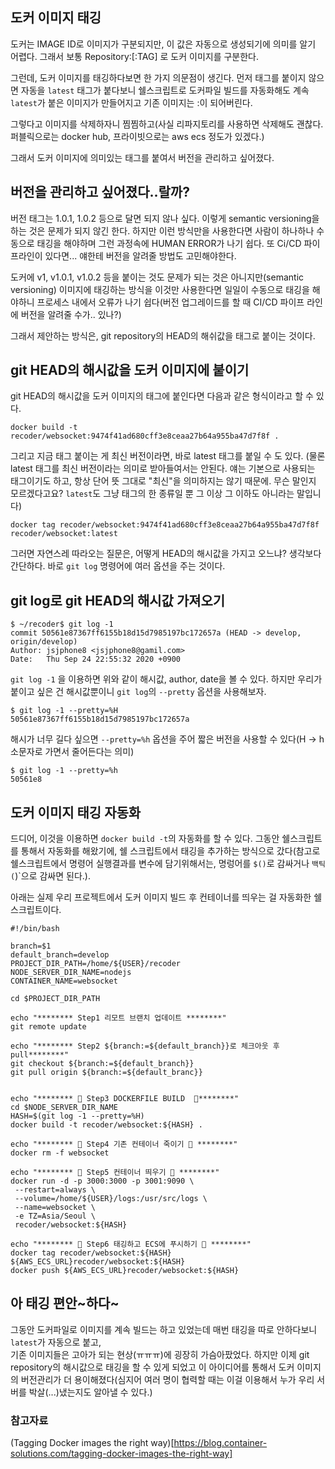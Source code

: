 ## 도커 이미지 태깅

도커는 IMAGE ID로 이미지가 구분되지만, 이 값은 자동으로 생성되기에 의미를 알기 어렵다. 그래서 보통 Repository:[:TAG] 로 도커 이미지를 구분한다.

그런데, 도커 이미지를 태깅하다보면 한 가지 의문점이 생긴다. 먼저 태그를 붙이지 않으면 자동을 `latest` 태그가 붙다보니 쉘스크립트로 도커파일 빌드를 자동화해도 계속 `latest`가 붙은 이미지가 만들어지고 기존 이미지는 <none>:<none>이 되어버린다.

그렇다고 이미지를 삭제하자니 찜찜하고(사실 리파지토리를 사용하면 삭제해도 괜찮다. 퍼블릭으로는 docker hub, 프라이빗으로는 aws ecs 정도가 있겠다.)

그래서 도커 이미지에 의미있는 태그를 붙여서 버전을 관리하고 싶어졌다.

## 버전을 관리하고 싶어졌다..랄까?

버전 태그는 1.0.1, 1.0.2 등으로 달면 되지 않나 싶다. 이렇게 semantic versioning을 하는 것은 문제가 되지 않긴 한다. 하지만 이런 방식만을 사용한다면 사람이 하나하나 수동으로 태깅을 해야하며 그런 과정속에 HUMAN ERROR가 나기 쉽다. 또 Ci/CD 파이프라인이 있다면... 얘한테 버전을 알려줄 방법도 고민해야한다.

도커에 v1, v1.0.1, v1.0.2 등을 붙이는 것도 문제가 되는 것은 아니지만(semantic versioning) 이미지에 태깅하는 방식을 이것만 사용한다면 일일이 수동으로 태깅을 해야하니 프로세스 내에서 오류가 나기 쉽다(버전 업그레이드를 할 때 CI/CD 파이프 라인에 버전을 알려줄 수가.. 있나?)

그래서 제안하는 방식은, git repository의 HEAD의 해쉬값을 태그로 붙이는 것이다.

## git HEAD의 해시값을 도커 이미지에 붙이기

git HEAD의 해시값을 도커 이미지의 태그에 붙인다면 다음과 같은 형식이라고 할 수 있다.

```
docker build -t recoder/websocket:9474f41ad680cff3e8ceaa27b64a955ba47d7f8f .
```

그리고 지금 태그 붙이는 게 최신 버전이라면, 바로 latest 태그를 붙일 수 도 있다. (물론 latest 태그를 최신 버전이라는 의미로 받아들여서는 안된다. 얘는 기본으로 사용되는 태그이기도 하고, 항상 단어 뜻 그대로 "최신"을 의미하지는 않기 때문에. 무슨 말인지 모르겠다고요? `latest`도 그냥 태그의 한 종류일 뿐 그 이상 그 이하도 아니라는 말입니다)

```
docker tag recoder/websocket:9474f41ad680cff3e8ceaa27b64a955ba47d7f8f recoder/websocket:latest
```

그러면 자연스레 따라오는 질문은, 어떻게 HEAD의 해시값을 가지고 오느냐? 생각보다 간단하다. 바로 `git log` 명령어에 여러 옵션을 주는 것이다.

## git log로 git HEAD의 해시값 가져오기

```
$ ~/recoder$ git log -1
commit 50561e87367ff6155b18d15d7985197bc172657a (HEAD -> develop, origin/develop)
Author: jsjphone8 <jsjphone8@gamil.com>
Date:   Thu Sep 24 22:55:32 2020 +0900
```

`git log -1` 을 이용하면 위와 같이 해시값, author, date을 볼 수 있다. 하지만 우리가 붙이고 싶은 건 해시값뿐이니 `git log`의 `--pretty` 옵션을 사용해보자.

```
$ git log -1 --pretty=%H
50561e87367ff6155b18d15d7985197bc172657a
```

해시가 너무 길다 싶으면 `--pretty=%h` 옵션을 주어 짧은 버전을 사용할 수 있다(H -> h 소문자로 가면서 줄어든다는 의미)

```
$ git log -1 --pretty=%h
50561e8
```

## 도커 이미지 태깅 자동화

드디어, 이것을 이용하면 `docker build -t`의 자동화를 할 수 있다. 그동안 쉘스크립트를 통해서 자동화를 해왔기에, 쉘 스크립트에서 태깅을 추가하는 방식으로 갔다(참고로 쉘스크립트에서 명령어 실행결과를 변수에 담기위해서는, 명렁어를 `$()`로 감싸거나 `백틱(`)`으로 감싸면 된다.).

아래는 실제 우리 프로젝트에서 도커 이미지 빌드 후 컨테이너를 띄우는 걸 자동화한 쉘 스크립트이다.

```
#!/bin/bash

branch=$1
default_branch=develop
PROJECT_DIR_PATH=/home/${USER}/recoder
NODE_SERVER_DIR_NAME=nodejs
CONTAINER_NAME=websocket

cd $PROJECT_DIR_PATH

echo "******** Step1 리모트 브랜치 업데이트 ********"
git remote update

echo "******** Step2 ${branch:=${default_branch}}로 체크아웃 후 pull********"
git checkout ${branch:=${default_branch}}
git pull origin ${branch:=${default_branc}}


echo "******** 🐋 Step3 DOCKERFILE BUILD  🐋********"
cd $NODE_SERVER_DIR_NAME
HASH=$(git log -1 --pretty=%H)
docker build -t recoder/websocket:${HASH} .

echo "******** 🐋 Step4 기존 컨테이너 죽이기 🐋 ********"
docker rm -f websocket

echo "******** 🐋 Step5 컨테이너 띄우기 🐋 ********"
docker run -d -p 3000:3000 -p 3001:9090 \
 --restart=always \
 --volume=/home/${USER}/logs:/usr/src/logs \
 --name=websocket \
 -e TZ=Asia/Seoul \
 recoder/websocket:${HASH}

echo "******** 🐋 Step6 태깅하고 ECS에 푸시하기 🐋 ********"
docker tag recoder/websocket:${HASH} ${AWS_ECS_URL}recoder/websocket:${HASH}
docker push ${AWS_ECS_URL}recoder/websocket:${HASH}
```

## 아 태깅 편안~하다~

그동안 도커파일로 이미지를 계속 빌드는 하고 있었는데 매번 태깅을 따로 안하다보니 `latest`가 자동으로 붙고,  
기존 이미지들은 고아가 되는 현상(ㅠㅠㅠ)에 굉장히 가슴아팠었다. 하지만 이제 git repository의 해시값으로 태깅을 할 수 있게 되었고 이 아이디어를 통해서 도커 이미지의 버전관리가 더 용이해졌다(심지어 여러 명이 협력할 때는 이걸 이용해서 누가 우리 서버를 박살(...)냈는지도 알아낼 수 있다.)

### 참고자료

(Tagging Docker images the right way)[https://blog.container-solutions.com/tagging-docker-images-the-right-way]
